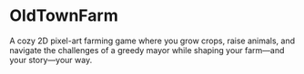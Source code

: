 # OldTownFarm
 A cozy 2D pixel-art farming game where you grow crops, raise animals, and navigate the challenges of a greedy mayor while shaping your farm—and your story—your way.
